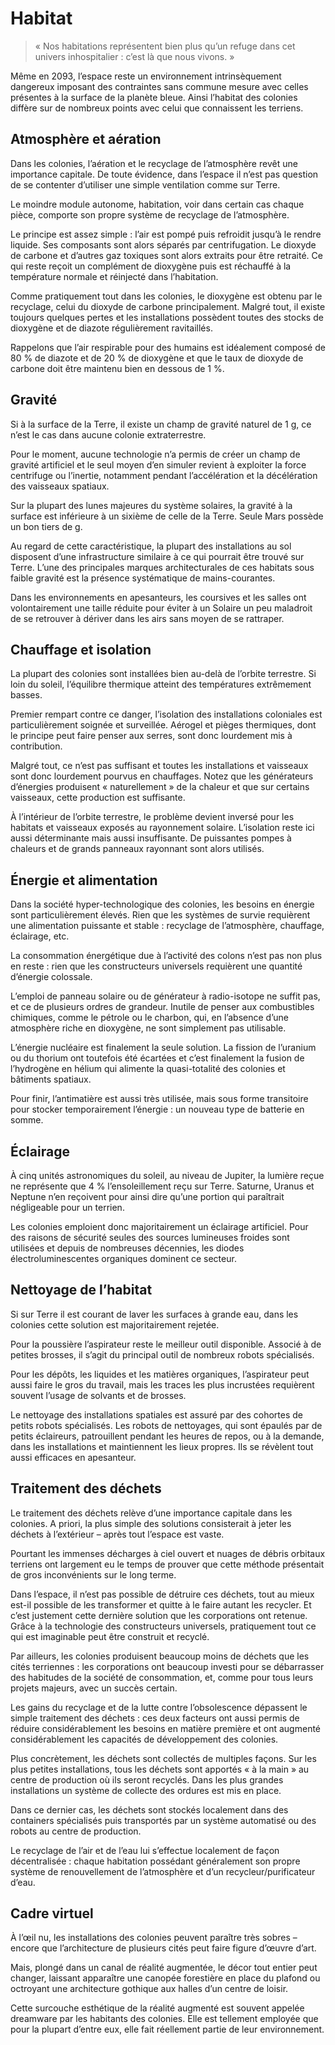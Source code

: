 # Habitat
> « Nos habitations représentent bien plus qu’un refuge dans cet univers inhospitalier : c’est là que nous vivons. »

Même en 2093, l’espace reste un environnement intrinsèquement dangereux imposant des contraintes sans commune mesure avec celles présentes à la surface de la planète bleue. Ainsi l’habitat des colonies diffère sur de nombreux points avec celui que connaissent les terriens.

## Atmosphère et aération
Dans les colonies, l’aération et le recyclage de l’atmosphère revêt une importance capitale. De toute évidence, dans l’espace il n’est pas question de se contenter d’utiliser une simple ventilation comme sur Terre.

Le moindre module autonome, habitation, voir dans certain cas chaque pièce, comporte son propre système de recyclage de l’atmosphère.

Le principe est assez simple : l’air est pompé puis refroidit jusqu’à le rendre liquide. Ses composants sont alors séparés par centrifugation. Le dioxyde de carbone et d’autres gaz toxiques sont alors extraits pour être retraité. Ce qui reste re&ccedil;oit un complément de dioxygène puis est réchauffé à la température normale et réinjecté dans l’habitation.

Comme pratiquement tout dans les colonies, le dioxygène est obtenu par le recyclage, celui du dioxyde de carbone principalement. Malgré tout, il existe toujours quelques pertes et les installations possèdent toutes des stocks de dioxygène et de diazote régulièrement ravitaillés.

Rappelons que l’air respirable pour des humains est idéalement composé de 80 % de diazote et de 20 % de dioxygène et que le taux de dioxyde de carbone doit être maintenu bien en dessous de 1 %.

## Gravité
Si à la surface de la Terre, il existe un champ de gravité naturel de 1 g, ce n’est le cas dans aucune colonie extraterrestre.

Pour le moment, aucune technologie n’a permis de créer un champ de gravité artificiel et le seul moyen d’en simuler revient à exploiter la force centrifuge ou l’inertie, notamment pendant l’accélération et la décélération des vaisseaux spatiaux.

Sur la plupart des lunes majeures du système solaires, la gravité à la surface est inférieure à un sixième de celle de la Terre. Seule Mars possède un bon tiers de g.

Au regard de cette caractéristique, la plupart des installations au sol disposent d’une infrastructure similaire à ce qui pourrait être trouvé sur Terre. L’une des principales marques architecturales de ces habitats sous faible gravité est la présence systématique de mains-courantes.

Dans les environnements en apesanteurs, les coursives et les salles ont volontairement une taille réduite pour éviter à un Solaire un peu maladroit de se retrouver à dériver dans les airs sans moyen de se rattraper.

## Chauffage et isolation
La plupart des colonies sont installées bien au-delà de l’orbite terrestre. Si loin du soleil, l’équilibre thermique atteint des températures extrêmement basses.

Premier rempart contre ce danger, l’isolation des installations coloniales est particulièrement soignée et surveillée. Aérogel et pièges thermiques, dont le principe peut faire penser aux serres, sont donc lourdement mis à contribution.

Malgré tout, ce n’est pas suffisant et toutes les installations et vaisseaux sont donc lourdement pourvus en chauffages. Notez que les générateurs d’énergies produisent « naturellement » de la chaleur et que sur certains vaisseaux, cette production est suffisante.

À l’intérieur de l’orbite terrestre, le problème devient inversé pour les habitats et vaisseaux exposés au rayonnement solaire. L’isolation reste ici aussi déterminante mais aussi insuffisante. De puissantes pompes à chaleurs et de grands panneaux rayonnant sont alors utilisés.

## Énergie et alimentation
Dans la société hyper-technologique des colonies, les besoins en énergie sont particulièrement élevés. Rien que les systèmes de survie requièrent une alimentation puissante et stable : recyclage de l’atmosphère, chauffage, éclairage, etc.

La consommation énergétique due à l’activité des colons n’est pas non plus en reste : rien que les constructeurs universels requièrent une quantité d’énergie colossale.

L’emploi de panneau solaire ou de générateur à radio-isotope ne suffit pas, et ce de plusieurs ordres de grandeur. Inutile de penser aux combustibles chimiques, comme le pétrole ou le charbon, qui, en l’absence d’une atmosphère riche en dioxygène, ne sont simplement pas utilisable.

L’énergie nucléaire est finalement la seule solution. La fission de l’uranium ou du thorium ont toutefois été écartées et c’est finalement la fusion de l’hydrogène en hélium qui alimente la quasi-totalité des colonies et bâtiments spatiaux.

Pour finir, l’antimatière est aussi très utilisée, mais sous forme transitoire pour stocker temporairement l’énergie : un nouveau type de batterie en somme.

## Éclairage
À cinq unités astronomiques du soleil, au niveau de Jupiter, la lumière re&ccedil;ue ne représente que 4 % l’ensoleillement re&ccedil;u sur Terre. Saturne, Uranus et Neptune n’en re&ccedil;oivent pour ainsi dire qu’une portion qui para&icirc;trait négligeable pour un terrien.

Les colonies emploient donc majoritairement un éclairage artificiel. Pour des raisons de sécurité seules des sources lumineuses froides sont utilisées et depuis de nombreuses décennies, les diodes électroluminescentes organiques dominent ce secteur.

## Nettoyage de l’habitat
Si sur Terre il est courant de laver les surfaces à grande eau, dans les colonies cette solution est majoritairement rejetée.

Pour la poussière l’aspirateur reste le meilleur outil disponible. Associé à de petites brosses, il s’agit du principal outil de nombreux robots spécialisés.

Pour les dépôts, les liquides et les matières organiques, l’aspirateur peut aussi faire le gros du travail, mais les traces les plus incrustées requièrent souvent l’usage de solvants et de brosses.

Le nettoyage des installations spatiales est assuré par des cohortes de petits robots spécialisés. Les robots de nettoyages, qui sont épaulés par de petits éclaireurs, patrouillent pendant les heures de repos, ou à la demande, dans les installations et maintiennent les lieux propres. Ils se révèlent tout aussi efficaces en apesanteur.

## Traitement des déchets
Le traitement des déchets relève d’une importance capitale dans les colonies. A priori, la plus simple des solutions consisterait à jeter les déchets à l’extérieur – après tout l’espace est vaste.

Pourtant les immenses décharges à ciel ouvert et nuages de débris orbitaux terriens ont largement eu le temps de prouver que cette méthode présentait de gros inconvénients sur le long terme.

Dans l’espace, il n’est pas possible de détruire ces déchets, tout au mieux est-il possible de les transformer et quitte à le faire autant les recycler. Et c’est justement cette dernière solution que les corporations ont retenue. Grâce à la technologie des constructeurs universels, pratiquement tout ce qui est imaginable peut être construit et recyclé.

Par ailleurs, les colonies produisent beaucoup moins de déchets que les cités terriennes : les corporations ont beaucoup investi pour se débarrasser des habitudes de la société de consommation, et, comme pour tous leurs projets majeurs, avec un succès certain.

Les gains du recyclage et de la lutte contre l’obsolescence dépassent le simple traitement des déchets : ces deux facteurs ont aussi permis de réduire considérablement les besoins en matière première et ont augmenté considérablement les capacités de développement des colonies.

Plus concrètement, les déchets sont collectés de multiples fa&ccedil;ons. Sur les plus petites installations, tous les déchets sont apportés « à la main » au centre de production où ils seront recyclés. Dans les plus grandes installations un système de collecte des ordures est mis en place.

Dans ce dernier cas, les déchets sont stockés localement dans des containers spécialisés puis transportés par un système automatisé ou des robots au centre de production.

Le recyclage de l’air et de l’eau lui s’effectue localement de fa&ccedil;on décentralisée : chaque habitation possédant généralement son propre système de renouvellement de l’atmosphère et d’un recycleur/purificateur d’eau.

## Cadre virtuel
À l’œil nu, les installations des colonies peuvent para&icirc;tre très sobres – encore que l’architecture de plusieurs cités peut faire figure d’œuvre d’art.

Mais, plongé dans un canal de réalité augmentée, le décor tout entier peut changer, laissant appara&icirc;tre une canopée forestière en place du plafond ou octroyant une architecture gothique aux halles d’un centre de loisir.

Cette surcouche esthétique de la réalité augmenté est souvent appelée dreamware par les habitants des colonies. Elle est tellement employée que pour la plupart d’entre eux, elle fait réellement partie de leur environnement.